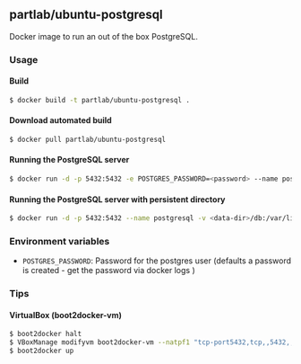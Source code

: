 ## partlab/ubuntu-postgresql

Docker image to run an out of the box PostgreSQL. 

### Usage

#### Build

```bash
$ docker build -t partlab/ubuntu-postgresql .
```

#### Download automated build

```bash
$ docker pull partlab/ubuntu-postgresql
```

#### Running the PostgreSQL server

```bash
$ docker run -d -p 5432:5432 -e POSTGRES_PASSWORD=<password> --name postgresql partlab/ubuntu-postgresql
```

#### Running the PostgreSQL server with persistent directory

```bash
$ docker run -d -p 5432:5432 --name postgresql -v <data-dir>/db:/var/lib/postgresql partlab/ubuntu-postgresql
```

### Environment variables

 - `POSTGRES_PASSWORD`: Password for the postgres user (defaults a password is created - get the password via docker logs <container-id>)

### Tips

#### VirtualBox (boot2docker-vm)

```bash
$ boot2docker halt
$ VBoxManage modifyvm boot2docker-vm --natpf1 "tcp-port5432,tcp,,5432,,5432"
$ boot2docker up
```
